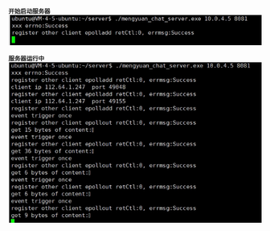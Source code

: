 **`开始启动服务器`**
![](https://github.com/mengyuanyang1515/MYPictureLocation/blob/main/Execution%20document.jpg)

**`服务器运行中`**
![](https://github.com/mengyuanyang1515/MYPictureLocation/blob/main/executive.jpg)
